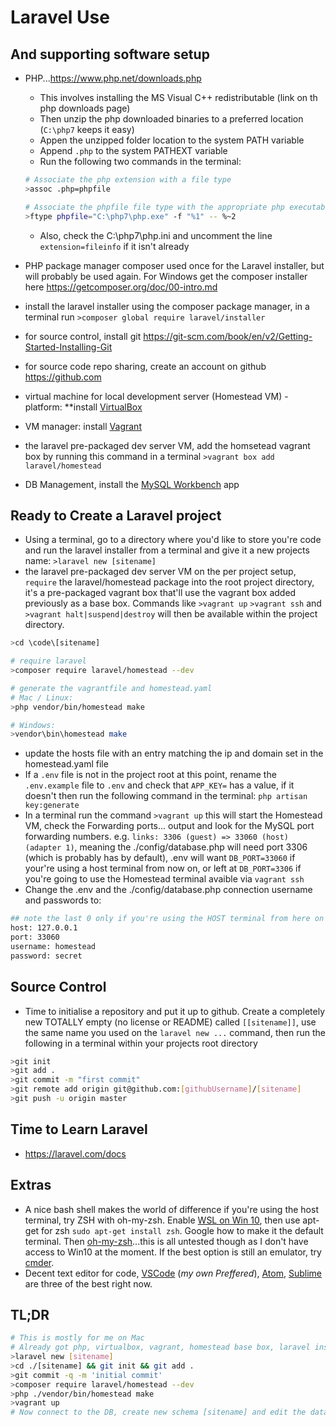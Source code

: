 # Laravel Use

## And supporting software setup

* PHP...<https://www.php.net/downloads.php>
  * This involves installing the MS Visual C++ redistributable (link on th php downloads page)
  * Then unzip the php downloaded binaries to a preferred location (`C:\php7` keeps it easy)
  * Appen the unzipped folder location to the system PATH variable
  * Append `.php` to the system PATHEXT variable
  * Run the following two commands in the terminal:

  ```bash
  # Associate the php extension with a file type
  >assoc .php=phpfile

  # Associate the phpfile file type with the appropriate php executable
  >ftype phpfile="C:\php7\php.exe" -f "%1" -- %~2
  ```

  * Also, check the C:\php7\php.ini and uncomment the line `extension=fileinfo` if it isn't already

* PHP package manager composer used once for the Laravel installer, but will probably be used again. For Windows get the composer installer here <https://getcomposer.org/doc/00-intro.md>
* install the laravel installer using the composer package manager, in a terminal run `>composer global require laravel/installer`
* for source control, install git <https://git-scm.com/book/en/v2/Getting-Started-Installing-Git>
* for source code repo sharing, create an account on github <https://github.com>
* virtual machine for local development server (Homestead VM) - platform: **install [VirtualBox](https://www.virtualbox.org/wiki/Downloads)
* VM manager: install [Vagrant](https://www.vagrantup.com/downloads.html)
* the laravel pre-packaged dev server VM, add the homsetead vagrant box by running this command in a terminal `>vagrant box add laravel/homestead`
* DB Management, install the [MySQL Workbench](https://www.mysql.com/products/workbench/) app

## Ready to Create a Laravel project

* Using a terminal, go to a directory where you'd like to store you're code and run the laravel installer from a terminal and give it a new projects name: `>laravel new [sitename]`
* the laravel pre-packaged dev server VM on the per project setup, `require` the laravel/homestead package into the root project directory, it's a pre-packaged vagrant box that'll use the vagrant box added previously as a base box. Commands like `>vagrant up` `>vagrant ssh` and `>vagrant halt|suspend|destroy` will then be available within the project directory.

```bash
>cd \code\[sitename]

# require laravel
>composer require laravel/homestead --dev

# generate the vagrantfile and homestead.yaml
# Mac / Linux:
>php vendor/bin/homestead make

# Windows:
>vendor\bin\homestead make
```

* update the hosts file with an entry matching the ip and domain set in the homestead.yaml file
* If a `.env` file is not in the project root at this point, rename the `.env.example` file to `.env` and check that `APP_KEY=` has a value, if it doesn't then run the following command in the terminal: `php artisan key:generate`
* In a terminal run the command `>vagrant up` this will start the Homestead VM, check the Forwarding ports... output and look for the MySQL port forwarding numbers. e.g. `links: 3306 (guest) => 33060 (host) (adapter 1)`, meaning the ./config/database.php will need port 3306 (which is probably has by default), .env will want `DB_PORT=33060` if your're using a host terminal from now on, or left at `DB_PORT=3306` if you're going to use the Homestead terminal avaible via `vagrant ssh`
* Change the .env and the ./config/database.php connection username and passwords to:

```bash
## note the last 0 only if you're using the HOST terminal from here on for migrations etc.
host: 127.0.0.1
port: 33060
username: homestead
password: secret
```

## Source Control

* Time to initialise a repository and put it up to github. Create a completely new TOTALLY empty (no license or README) called `[[sitename]]`, use the same name you used on the `laravel new ...` command, then run the following in a terminal within your projects root directory

```bash
>git init
>git add .
>git commit -m "first commit"
>git remote add origin git@github.com:[githubUsername]/[sitename]
>git push -u origin master
```

## Time to Learn Laravel

* <https://laravel.com/docs>

## Extras

* A nice bash shell makes the world of difference if you're using the host terminal, try ZSH with oh-my-zsh. Enable [WSL on Win 10](https://docs.microsoft.com/en-us/windows/wsl/install-win10), then use apt-get for zsh `sudo apt-get install zsh`. Google how to make it the default terminal. Then [oh-my-zsh](https://github.com/robbyrussell/oh-my-zsh)...this is all untested though as I don't have access to Win10 at the moment. If the best option is still an emulator, try [cmder](https://cmder.net/).
* Decent text editor for code, [VSCode](https://code.visualstudio.com/Download) (_my own Preffered_), [Atom](https://flight-manual.atom.io/getting-started/sections/installing-atom/), [Sublime](https://www.sublimetext.com/3) are three of the best right now.

## TL;DR

```bash
# This is mostly for me on Mac
# Already got php, virtualbox, vagrant, homestead base box, laravel installer, composer globally
>laravel new [sitename]
>cd ./[sitename] && git init && git add .
>git commit -q -m 'initial commit'
>composer require laravel/homestead --dev
>php ./vendor/bin/homestead make
>vagrant up
# Now connect to the DB, create new schema [sitename] and edit the database connection details in the config .env and database.php files
```
